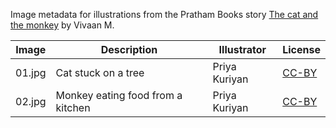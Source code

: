 Image metadata for illustrations from the Pratham Books story [The cat and the monkey](https://storyweaver.org.in/stories/1444-the-cat-and-the-monkey) by Vivaan M.

Image | Description | Illustrator | License
----- | ----------- | ----------- | -------
01.jpg | Cat stuck on a tree | Priya Kuriyan | [CC-BY](https://creativecommons.org/licenses/by/4.0/)
02.jpg | Monkey eating food from a kitchen | Priya Kuriyan | [CC-BY](https://creativecommons.org/licenses/by/4.0/)